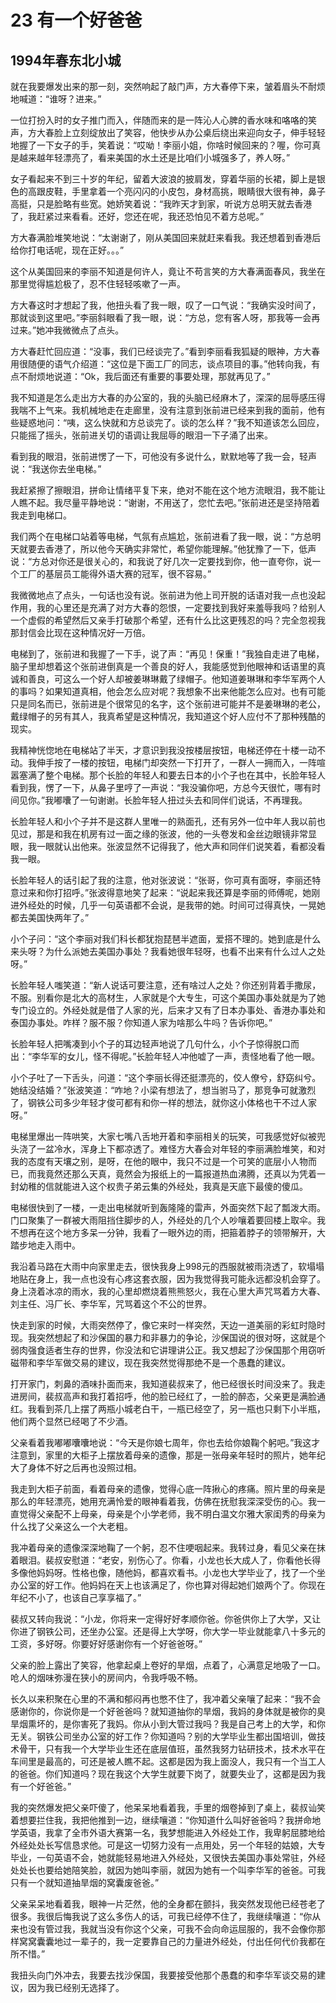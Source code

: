 # 23 有一个好爸爸


## 1994年春东北小城

就在我要爆发出来的那一刻，突然响起了敲门声，方大春停下来，皱着眉头不耐烦地喊道：“谁呀？进来。”

一位打扮入时的女子推门而入，伴随而来的是一阵沁人心脾的香水味和咯咯的笑声，方大春脸上立刻绽放出了笑容，他快步从办公桌后绕出来迎向女子，伸手轻轻地握了一下女子的手，笑着说：“哎呦！李丽小姐，你啥时候回来的？喔，你可真是越来越年轻漂亮了，看来美国的水土还是比咱们小城强多了，养人呀。”

女子看起来不到三十岁的年纪，留着大波浪的披肩发，穿着华丽的长裙，脚上是银色的高跟皮鞋，手里拿着一个亮闪闪的小皮包，身材高挑，眼睛很大很有神，鼻子高挺，只是脸略有些宽。她娇笑着说：“我昨天才到家，听说方总明天就去香港了，我赶紧过来看看。还好，您还在呢，我还恐怕见不着方总呢。”

方大春满脸堆笑地说：“太谢谢了，刚从美国回来就赶来看我。我还想着到香港后给你打电话呢，现在正好。。。”

这个从美国回来的李丽不知道是何许人，竟让不苟言笑的方大春满面春风，我坐在那里觉得尴尬极了，忍不住轻轻咳嗽了一声。

方大春这时才想起了我，他扭头看了我一眼，叹了一口气说：“我确实没时间了，那就谈到这里吧。”李丽斜眼看了我一眼，说：“方总，您有客人呀，那我等一会再过来。”她冲我微微点了点头。

方大春赶忙回应道：“没事，我们已经谈完了。”看到李丽看我狐疑的眼神，方大春用很随便的语气介绍道：“这位是下面工厂的同志，谈点项目的事。”他转向我，有点不耐烦地说道：“Ok，我后面还有重要的事要处理，那就再见了。”

我不知道是怎么走出方大春的办公室的，我的头脑已经麻木了，深深的屈辱感压得我喘不上气来。我机械地走在走廊里，没有注意到张前进已经来到我的面前，他有些疑惑地问：“咦，这么快就和方总谈完了。谈的怎么样？”我不知道该怎么回应，只能摇了摇头，张前进关切的语调让我屈辱的眼泪一下子涌了出来。

看到我的眼泪，张前进愣了一下，可他没有多说什么，默默地等了我一会，轻声说：“我送你去坐电梯。”

我赶紧擦了擦眼泪，拼命让情绪平复下来，绝对不能在这个地方流眼泪，我不能让人瞧不起。我尽量平静地说：“谢谢，不用送了，您忙去吧。”张前进还是坚持陪着我走到电梯口。

我们两个在电梯口站着等电梯，气氛有点尴尬，张前进看了我一眼，说：“方总明天就要去香港了，所以他今天确实非常忙，希望你能理解。”他犹豫了一下，低声说：“方总对你还是很关心的，和我说了好几次一定要找到你，他一直夸你，说一个工厂的基层员工能得外语大赛的冠军，很不容易。”

我微微地点了点头，一句话也没有说。张前进为他上司开脱的话语对我一点也没起作用，我的心里还是充满了对方大春的怨恨，一定要找到我好来羞辱我吗？给别人一个虚假的希望然后又亲手打破那个希望，还有什么比这更残忍的吗？完全忽视我那封信会比现在这种情况好一万倍。

电梯到了，张前进和我握了一下手，说了声：“再见！保重！”我独自走进了电梯，脑子里却想着这个张前进倒真是一个善良的好人，我能感觉到他眼神和话语里的真诚和善良，可这么一个好人却被姜琳琳戴了绿帽子。他知道姜琳琳和李华军两个人的事吗？如果知道真相，他会怎么应对呢？我想象不出来他能怎么应对。也有可能只是同名而已，张前进是个很常见的名字，这个张前进可能并不是姜琳琳的老公，戴绿帽子的另有其人，我真希望是这种情况，我知道这个好人应付不了那种残酷的现实。

我精神恍惚地在电梯站了半天，才意识到我没按楼层按钮，电梯还停在十楼一动不动。我伸手按了一楼的按钮，电梯门却突然一下打开了，一群人一拥而入，一阵喧嚣塞满了整个电梯。那个长脸的年轻人和要去日本的小个子也在其中，长脸年轻人看到我，愣了一下，从鼻子里哼了一声说：“我没骗你吧，方总今天很忙，哪有时间见你。”我嘟囔了一句谢谢。长脸年轻人扭过头去和同伴们说话，不再理我。

长脸年轻人和小个子并不是这群人里唯一的熟面孔，还有另外一位中年人我以前也见过，那是和我在机房有过一面之缘的张波，他的一头卷发和金丝边眼镜非常显眼，我一眼就认出他来。张波显然不记得我了，他大声和同伴们说笑着，看都没看我一眼。

长脸年轻人的话引起了我的注意，他对张波说：“张哥，你可真有面呀，李丽还特意过来和你打招呼。”张波得意地笑了起来：“说起来我还算是李丽的师傅呢，她刚进外经处的时候，几乎一句英语都不会说，是我带的她。时间可过得真快，一晃她都去美国快两年了。”

小个子问：“这个李丽对我们科长都犹抱琵琶半遮面，爱搭不理的。她到底是什么来头呀？为什么派她去美国办事处？我看她很年轻呀，也看不出来有什么过人之处呀。”

长脸年轻人嗤笑道：“新人说话可要注意，还有啥过人之处？你还别背着手撒尿，不服。别看你是北大的高材生，人家就是个大专生，可这个美国办事处就是为了她专门设立的。外经处就是借了人家的光，后来才又有了日本办事处、香港办事处和泰国办事处。咋样？服不服？你知道人家为啥那么牛吗？告诉你吧。”

长脸年轻人把嘴凑到小个子的耳边轻声地说了几句什么，小个子惊得脱口而出：“李华军的女儿，怪不得呢。”长脸年轻人冲他嘘了一声，责怪地看了他一眼。

小个子吐了一下舌头，问道：“这个李丽长得还挺漂亮的，佼人僚兮，舒窈纠兮。她结没结婚？”张波笑道：“咋地？小梁有想法了，想当驸马了，那竞争可就激烈了，钢铁公司多少年轻才俊可都有和你一样的想法，就你这小体格也干不过人家呀。”

电梯里爆出一阵哄笑，大家七嘴八舌地开着和李丽相关的玩笑，可我感觉好似被兜头浇了一盆冷水，浑身上下都凉透了。难怪方大春会对年轻的李丽满脸堆笑，和对我的态度有天壤之别，是呀，在他的眼中，我只不过是一个可笑的底层小人物而已，而我竟然还那么天真，竟然会为报纸上的一篇报道热血沸腾，还真以为凭着一封幼稚的信就能进入这个权贵子弟云集的外经处，我真是天底下最傻的傻瓜。

电梯很快到了一楼，一走出电梯就听到轰隆隆的雷声，外面突然下起了瓢泼大雨。门口聚集了一群被大雨阻挡住脚步的人，外经处的几个人吵嚷着要回楼上取伞。我不想再在这个地方多呆一分钟，我看了一眼外边的雨，把箍着脖子的领带解开，大踏步地走入雨中。

我沿着马路在大雨中向家里走去，很快我身上998元的西服就被雨浇透了，软塌塌地贴在身上，我一点也没有心疼这套衣服，因为我觉得我可能永远都没机会穿了。身上浇着冰凉的雨水，我的心里却燃烧着熊熊怒火，我在心里大声咒骂着方大春、刘主任、冯厂长、李华军，咒骂着这个不公的世界。

快走到家的时候，大雨突然停了，像它来时一样突然，天边一道美丽的彩虹时隐时现。我突然想起了和沙保国的暴力和非暴力的争论，沙保国说的很对呀，这就是个弱肉强食适者生存的世界，你没法和它讲理讲公正。我又想起了沙保国那个用窃听磁带和李华军做交易的建议，现在我突然觉得那绝不是一个愚蠢的建议。

打开家门，刺鼻的酒味扑面而来，我知道裴叔来了，他已经很长时间没来了。我走进房间，裴叔高声和我打着招呼，他的脸已经红了，一脸的醉态，父亲更是满脸通红。我看到茶几上摆了两瓶小城老白干，一瓶已经空了，另一瓶也只剩下小半瓶，他们两个显然已经喝了不少酒。

父亲看着我嘟嘟囔囔地说：“今天是你娘七周年，你也去给你娘鞠个躬吧。”我这才注意到，家里的大柜子上摆放着母亲的遗像，那是一张母亲年轻时的照片，她年纪大了身体不好之后再也没照过相。

我走到大柜子前面，看着母亲的遗像，觉得心底一阵揪心的疼痛。照片里的母亲是那么的年轻漂亮，她用充满怜爱的眼神看着我，仿佛在抚慰我深深受伤的心。我一直觉得父亲配不上母亲，母亲是个小学老师，我不明白温文尔雅大家闺秀的母亲为什么找了父亲这么一个大老粗。

我冲着母亲的遗像深深地鞠了一个躬，忍不住哽咽起来。我转过身，看见父亲在抹着眼泪。裴叔安慰道：“老安，别伤心了。你看，小龙也长大成人了，你看他长得多像他妈妈呀。性格也像，随他妈，都喜欢看书。小龙也大学毕业了，找了一个坐办公室的好工作。他妈妈在天上也该满足了，你也算对得起她们娘两个了。你现在年纪不小了，也该自己享享福了。”

裴叔又转向我说：“小龙，你将来一定得好好孝顺你爸。你爸供你上了大学，又让你进了钢铁公司，还坐办公室。还是得上大学呀，你大学一毕业就能拿八十多元的工资，多好呀。你要好好感谢你有一个好爸爸呀。”

父亲的脸上露出了笑容，他拿起桌上卷好的旱烟，点着了，心满意足地吸了一口。呛人的烟味弥漫在狭小的房间内，令我呼吸不畅。

长久以来积聚在心里的不满和郁闷再也憋不住了，我冲着父亲嚷了起来：“我不会感谢你的，你说你是一个好爸爸吗？就知道抽你的旱烟，我妈的身体就是被你的臭旱烟熏坏的，是你害死了我妈。你从小到大管过我吗？我是自己考上的大学，和你无关。钢铁公司坐办公室的好工作？你知道吗？别的大学毕业生都出国培训，做技术骨干，只有我一个大学毕业生还在底层值班，虽然我努力钻研技术，技术水平在车间里是最高的，可还是被人瞧不起。这都是因为我上面没人，我只有一个当工人的爸爸。你们知道吗？现在我这个大学生就要下岗了，就要失业了，这都是因为我有一个好爸爸。”

我的突然爆发把父亲吓傻了，他呆呆地看着我，手里的烟卷掉到了桌上，裴叔讪笑着想要拦住我，我把他推到一边，继续嚷道：“你知道什么叫好爸爸吗？我拼命地学英语，我拿了全市外语大赛第一名，我梦想能进入外经处工作，我卑躬屈膝地给外经处处长写信恳求他。可是这一切努力没有一点用处，另一个年轻的姑娘，大专毕业，一句英语不会，她就能轻易地进入外经处，又很快去美国办事处常驻，外经处处长也要给她陪笑脸，就因为她叫李丽，就因为她有一个叫李华军的爸爸。可我只有一个就知道抽旱烟的窝囊废爸爸。”

父亲呆呆地看着我，眼神一片茫然，他的全身都在颤抖，我突然发现他已经苍老了很多。我很后悔我说了这么多伤人的话，可我已经停不住了，我继续嚷道：“你从来也没有管过我，我就当没有你这个父亲，可我不会向命运屈服的，我不会像你那样窝窝囊囊地过一辈子的，我一定要靠自己的力量进外经处，付出任何代价我都在所不惜。”

我扭头向门外冲去，我要去找沙保国，我要接受他那个愚蠢的和李华军谈交易的建议，因为我已经别无选择了。
